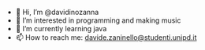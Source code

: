 - 👋 Hi, I’m @davidinozanna
- 👀 I’m interested in programming and making music
- 🌱 I’m currently learning java
- 📫 How to reach me: davide.zaninello@studenti.unipd.it

<!---
davidinozanna/davidinozanna is a ✨ special ✨ repository because its `README.md` (this file) appears on your GitHub profile.
You can click the Preview link to take a look at your changes.
--->
